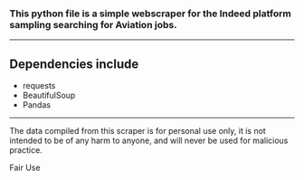 ### This python file is a simple webscraper for the Indeed platform sampling searching for Aviation jobs.
----------------
## Dependencies include

* requests
* BeautifulSoup
* Pandas
----------------
The data compiled from this scraper is for personal use only, it is not intended to be of any harm to anyone, and will never be used for malicious practice.

Fair Use
